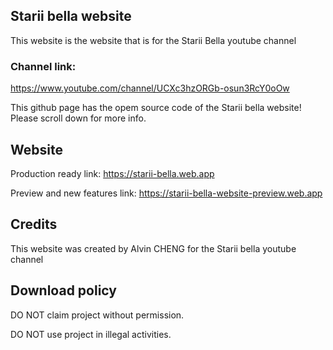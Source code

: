 ## Starii bella website
This website is the website that is for the Starii Bella youtube channel

### Channel link:
https://www.youtube.com/channel/UCXc3hzORGb-osun3RcY0oOw

This github page has the opem source code of the Starii bella website! Please scroll down for more info.

## Website 
Production ready link:
https://starii-bella.web.app

Preview and new features link:
https://starii-bella-website-preview.web.app

## Credits
This website was created by Alvin CHENG for the Starii bella youtube channel

## Download policy 
DO NOT claim project without permission.

DO NOT use project in illegal activities.
